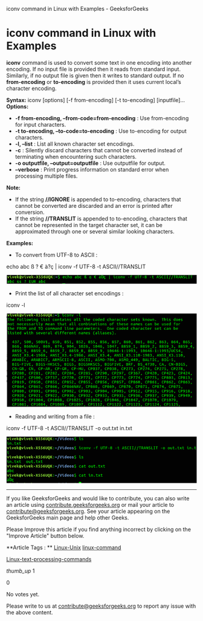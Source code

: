 iconv command in Linux with Examples - GeeksforGeeks

# iconv command in Linux with Examples

**iconv** command is used to convert some text in one encoding into another encoding. If no input file is provided then it reads from standard input. Similarly, if no output file is given then it writes to standard output. If no **from-encoding** or **to-encoding** is provided then it uses current local’s character encoding.

**Syntax:**
iconv [options] [-f from-encoding] [-t to-encoding] [inputfile]...
**Options:**

- **-f from-encoding, –from-code=from-encoding** : Use from-encoding for input characters.
- **-t to-encoding, –to-code=to-encoding** : Use to-encoding for output characters.
- **-l, –list** : List all known character set encodings.
- **-c** : Silently discard characters that cannot be converted instead of terminating when encountering such characters.
- **-o outputfile, –output=outputfile** : Use outputfile for output.
- **–verbose** : Print progress information on standard error when processing multiple files.

**Note:**

- If the string **//IGNORE** is appended to to-encoding, characters that cannot be converted are discarded and an error is printed after conversion.
- If the string **//TRANSLIT** is appended to to-encoding, characters that cannot be represented in the target character set, it can be approximated through one or several similar looking characters.

**Examples:**

- To convert from UTF-8 to ASCII :

echo abc ß ? € à?ç | iconv -f UTF-8 -t ASCII//TRANSLIT

![a38.png](../_resources/165863a794c2fdea1c754e848c1b4efa.png)

- Print the list of all character set encodings :

iconv -l

![a40.png](../_resources/7e8be74af26f26cf48b4dea6fb157529.png)

- Reading and writing from a file :

iconv -f UTF-8 -t ASCII//TRANSLIT -o out.txt in.txt

![a42.png](../_resources/798ba9e5b6731b190e465bf0f52a4566.png)

* * *

If you like GeeksforGeeks and would like to contribute, you can also write an article using [contribute.geeksforgeeks.org](https://contribute.geeksforgeeks.org/) or mail your article to contribute@geeksforgeeks.org. See your article appearing on the GeeksforGeeks main page and help other Geeks.

Please Improve this article if you find anything incorrect by clicking on the "Improve Article" button below.

 **Article Tags : **
[Linux-Unix](https://www.geeksforgeeks.org/category/linux-unix/)
[linux-command](https://www.geeksforgeeks.org/tag/linux-command/)

[Linux-text-processing-commands](https://www.geeksforgeeks.org/tag/linux-text-processing-commands/)

 *thumb_up*
1

0

No votes yet.

Please write to us at contribute@geeksforgeeks.org to report any issue with the above content.
